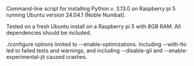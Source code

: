 Command-line script for installing Python v. 3.13.0 on Raspberry pi 5 running Ubuntu version 24.04.1 (Noble Numbat).

Tested on a fresh Ubuntu install on a Raspberry pi 5 with 8GB RAM. All dependencies should be included.

./configure options limited to --enable-optimizations. Including --with-lto led to failed tests and warnings, and including --disable-gil and --enable-experimental-jit caused crashes.
